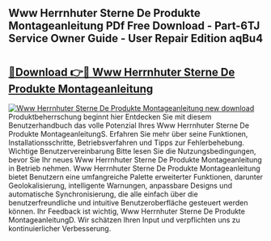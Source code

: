 ## Www Herrnhuter Sterne De Produkte Montageanleitung PDf Free Download - Part-6TJ Service Owner Guide - User Repair Edition aqBu4

# <h2><a href="http://df7k0wf.blite.top/?on=Www+Herrnhuter+Sterne+De+Produkte+Montageanleitung">🔗Download 👉🔴 Www Herrnhuter Sterne De Produkte Montageanleitung</a></h2>

[![Www Herrnhuter Sterne De Produkte Montageanleitung new download](https://i.imgur.com/lujVjoI.png)](http://df7k0wf.blite.top/?on=Www+Herrnhuter+Sterne+De+Produkte+Montageanleitung)
Produktbeherrschung beginnt hier Entdecken Sie mit diesem Benutzerhandbuch das volle Potenzial Ihres Www Herrnhuter Sterne De Produkte MontageanleitungS. Erfahren Sie mehr über seine Funktionen, Installationsschritte, Betriebsverfahren und Tipps zur Fehlerbehebung. Wichtige Benutzervereinbarung Bitte lesen Sie die Nutzungsbedingungen, bevor Sie Ihr neues Www Herrnhuter Sterne De Produkte Montageanleitung in Betrieb nehmen. Www Herrnhuter Sterne De Produkte Montageanleitung bietet Benutzern eine umfangreiche Palette erweiterter Funktionen, darunter Geolokalisierung, intelligente Warnungen, anpassbare Designs und automatische Synchronisierung, die alle einfach über die benutzerfreundliche und intuitive Benutzeroberfläche gesteuert werden können. Ihr Feedback ist wichtig, Www Herrnhuter Sterne De Produkte MontageanleitungD. Wir schätzen Ihren Input und verpflichten uns zu kontinuierlicher Verbesserung.
